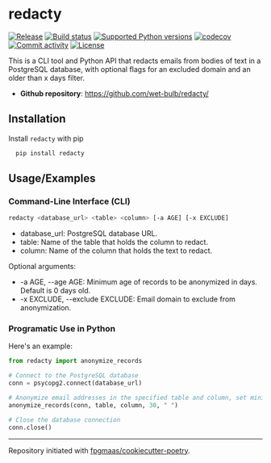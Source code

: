 # redacty

[![Release](https://img.shields.io/github/v/release/wet-bulb/redacty)](https://img.shields.io/github/v/release/wet-bulb/redacty)
[![Build status](https://img.shields.io/github/actions/workflow/status/wet-bulb/redacty/main.yml?branch=main)](https://github.com/wet-bulb/redacty/actions/workflows/main.yml?query=branch%3Amain)
[![Supported Python versions](https://img.shields.io/pypi/pyversions/redacty)](https://pypi.org/project/redacty/)
[![codecov](https://codecov.io/gh/wet-bulb/redacty/branch/main/graph/badge.svg)](https://codecov.io/gh/wet-bulb/redacty)
[![Commit activity](https://img.shields.io/github/commit-activity/m/wet-bulb/redacty)](https://img.shields.io/github/commit-activity/m/wet-bulb/redacty)
[![License](https://img.shields.io/github/license/wet-bulb/redacty)](https://img.shields.io/github/license/wet-bulb/redacty)

This is a CLI tool and Python API that redacts emails from bodies of text in a PostgreSQL database, with optional flags for an excluded domain and an older than x days filter.

- **Github repository**: <https://github.com/wet-bulb/redacty/>


## Installation

Install `redacty` with pip

```bash
  pip install redacty
```
    
## Usage/Examples
### Command-Line Interface (CLI)

``` bash
redacty <database_url> <table> <column> [-a AGE] [-x EXCLUDE]
```

- database_url: PostgreSQL database URL.
- table: Name of the table that holds the column to redact.
- column: Name of the column that holds the text to redact.

Optional arguments:

- -a AGE, --age AGE: Minimum age of records to be anonymized in days. Default is 0 days old.
- -x EXCLUDE, --exclude EXCLUDE: Email domain to exclude from anonymization.

### Programatic Use in Python
Here's an example:

``` python
from redacty import anonymize_records

# Connect to the PostgreSQL database
conn = psycopg2.connect(database_url)

# Anonymize email addresses in the specified table and column, set minimum age, and no excluded domains
anonymize_records(conn, table, column, 30, " ")

# Close the database connection
conn.close()
```
---

Repository initiated with [fpgmaas/cookiecutter-poetry](https://github.com/fpgmaas/cookiecutter-poetry).